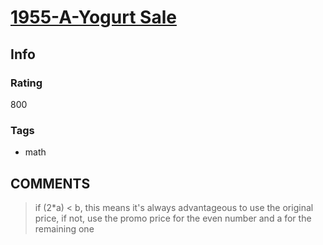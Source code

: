 # [1955-A-Yogurt Sale](https://codeforces.com/problemset/problem/1955/A)

## Info

### Rating

800

### Tags

- math

## __COMMENTS__

> if (2*a) < b, this means it's always advantageous to use the original price, if not, use the promo price for the even number and a for the remaining one
